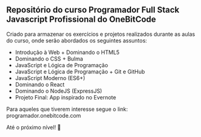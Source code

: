 ## Repositório do curso Programador Full Stack Javascript Profissional do OneBitCode

Criado para armazenar os exercícios e projetos realizados durante as aulas do curso, onde serão abordados os seguintes assuntos:

- Introdução à Web + Dominando o HTML5
- Dominando o CSS + Bulma
- JavaScript e Lógica de Programação
- JavaScript e Lógica de Programação + Git e GitHub
- JavaScript Moderno (ES6+)
- Dominando o React
- Dominando o NodeJS (ExpressJS)
- Projeto Final: App inspirado no Evernote

Para aqueles que tiverem interesse segue o link: programador.onebitcode.com

Até o próximo nível! :rocket:


  
